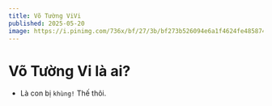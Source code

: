 ```yaml
---
title: Võ Tường ViVi
published: 2025-05-20
image: https://i.pinimg.com/736x/bf/27/3b/bf273b526094e6a1f4624fe485874dcb.jpg
---
```


# Võ Tường Vi là ai?
- Là con bị `khùng!` Thế thôi.
